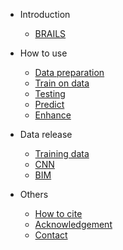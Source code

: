 - Introduction

  - [BRAILS](introduction.md)


- How to use

  - [Data preparation](preparedata.md)
  - [Train on data](train.md)
  - [Testing](testing.md)
  - [Predict](predict.md)
  - [Enhance](enhance.md)

- Data release

  - [Training data](Data-release.md)
  - [CNN](CNN-release.md)
  - [BIM](BIM-release.md)


- Others

  - [How to cite](acknowledgement.md)
  - [Acknowledgement](acknowledgement.md)
  - [Contact](acknowledgement.md)

